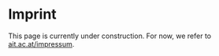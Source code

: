 # Imprint

This page is currently under construction. For now, we refer to [ait.ac.at/impressum](https://www.ait.ac.at/impressum).
